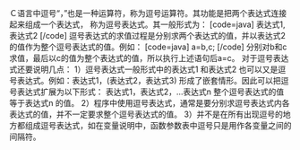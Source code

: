 Ｃ语言中逗号“，”也是一种运算符，称为逗号运算符。其功能是把两个表达式连接起来组成一个表达式， 称为逗号表达式。其一般形式为：
[code=java]
表达式1, 表达式2
[/code]
逗号表达式的求值过程是分别求两个表达式的值，并以表达式2 的值作为整个逗号表达式的值。例如：
[code=java]
a=b,c;
[/code]
分别对b和c求值，最后以c的值为整个表达式的值，所以执行上述语句后a=c。
对于逗号表达式还要说明几点：
1）逗号表达式一般形式中的表达式1 和表达式2 也可以又是逗号表达式。例如：表达式1，(表达式2，表达式3) 形成了嵌套情形。因此可以把逗号表达式扩展为以下形式： 表达式1，表达式2，…表达式n 整个逗号表达式的值等于表达式n 的值。
2）程序中使用逗号表达式，通常是要分别求逗号表达式内各表达式的值，并不一定要求整个逗号表达式的值。
3）并不是在所有出现逗号的地方都组成逗号表达式，如在变量说明中，函数参数表中逗号只是用作各变量之间的间隔符。